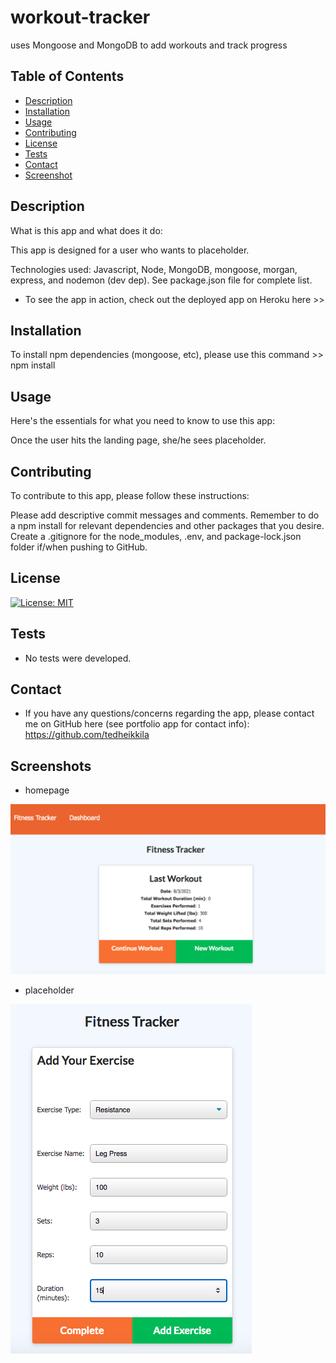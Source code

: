 # workout-tracker
uses Mongoose and MongoDB to add workouts and track progress

## Table of Contents

  - [Description](#description)
  - [Installation](#installation)
  - [Usage](#usage)
  - [Contributing](#contributing)
  - [License](#license)
  - [Tests](#tests)
  - [Contact](#contact)
  - [Screenshot](#screenshots)

  ## Description

  What is this app and what does it do:

  This app is designed for a user who wants to placeholder.
  
  Technologies used: Javascript, Node, MongoDB, mongoose, morgan, express, and nodemon (dev dep). See package.json file for complete list.

  * To see the app in action, check out the deployed app on Heroku here >> 

  ## Installation

  To install npm dependencies (mongoose, etc), please use this command >> npm install

  ## Usage

  Here's the essentials for what you need to know to use this app: 

  Once the user hits the landing page, she/he sees placeholder.

  ## Contributing

  To contribute to this app, please follow these instructions: 
  
  Please add descriptive commit messages and comments. Remember to do a npm install for relevant dependencies and other packages that you desire. Create a .gitignore for the node_modules, .env, and package-lock.json folder if/when pushing to GitHub.

  ## License
  
 [![License: MIT](https://img.shields.io/badge/License-MIT-yellow.svg)](https://opensource.org/licenses/MIT)

  ## Tests

  * No tests were developed. 
  
  ## Contact

  * If you have any questions/concerns regarding the app, please contact me on GitHub here (see portfolio app for contact info): https://github.com/tedheikkila

## Screenshots

  * homepage

  ![](./public/images/hw18-1.png)

   * placeholder

  ![](./public/images/hw18-2.png)

 

